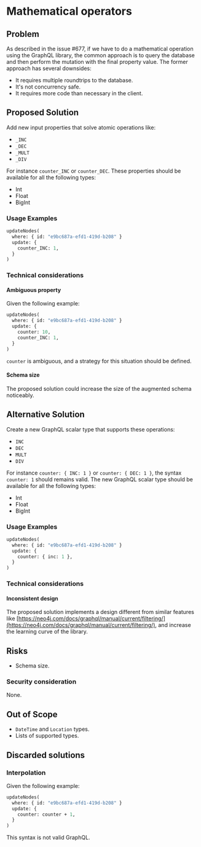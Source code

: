 # Mathematical operators

## Problem
As described in the issue #677, if we have to do a mathematical operation using the GraphQL library, 
the common approach is to query the database and then perform the mutation with the final property value.
The former approach has several downsides:
- It requires multiple roundtrips to the database.
- It's not concurrency safe.
- It requires more code than necessary in the client.

## Proposed Solution
Add new input properties that solve atomic operations like:
- `_INC`
- `_DEC`
- `_MULT`
- `_DIV`

For instance `counter_INC` or `counter_DEC`.
These properties should be available for all the following types:
- Int
- Float
- BigInt

### Usage Examples
```graphql
updateNodes(
  where: { id: "e9bc687a-efd1-419d-b208" }
  update: {
    counter_INC: 1,
  }
)
```

### Technical considerations
#### Ambiguous property
Given the following example: 
```graphql
updateNodes(
  where: { id: "e9bc687a-efd1-419d-b208" }
  update: {
    counter: 10,
    counter_INC: 1,
  }
)
```
`counter` is ambiguous, and a strategy for this situation should be defined.

#### Schema size
The proposed solution could increase the size of the augmented schema noticeably.

## Alternative Solution
Create a new GraphQL scalar type that supports these operations:
- `INC`
- `DEC`
- `MULT`
- `DIV`

For instance `counter: { INC: 1 }` or `counter: { DEC: 1 }`, the syntax `counter: 1` should remains valid.
The new GraphQL scalar type should be available for all the following types:
- Int
- Float
- BigInt

### Usage Examples
```graphql
updateNodes(
  where: { id: "e9bc687a-efd1-419d-b208" }
  update: {
    counter: { inc: 1 },
  }
)
```
### Technical considerations
#### Inconsistent design
The proposed solution implements a design different from similar features like [https://neo4j.com/docs/graphql/manual/current/filtering/](https://neo4j.com/docs/graphql/manual/current/filtering/),
and increase the learning curve of the library.

## Risks
- Schema size.

### Security consideration
None.

## Out of Scope
- `DateTime` and `Location` types.
- Lists of supported types.

## Discarded solutions
### Interpolation
Given the following example:
```graphql
updateNodes(
  where: { id: "e9bc687a-efd1-419d-b208" }
  update: {
    counter: counter + 1,
  }
)
```
This syntax is not valid GraphQL.

